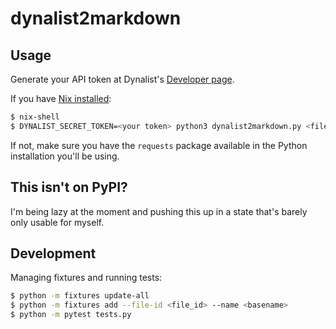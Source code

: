 # dynalist2markdown

## Usage

Generate your API token at Dynalist's [Developer page](https://dynalist.io/developer).

If you have [Nix installed](https://nixos.org):

```sh
$ nix-shell
$ DYNALIST_SECRET_TOKEN=<your token> python3 dynalist2markdown.py <file_id> --output <path>
```

If not, make sure you have the `requests` package available in
the Python installation you'll be using.

## This isn't on PyPI?

I'm being lazy at the moment and pushing this up in a state that's
barely only usable for myself.

## Development

Managing fixtures and running tests:

```sh
$ python -m fixtures update-all
$ python -m fixtures add --file-id <file_id> --name <basename>
$ python -m pytest tests.py
```
